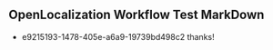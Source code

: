 ## OpenLocalization Workflow Test MarkDown
* e9215193-1478-405e-a6a9-19739bd498c2 
thanks!<!--HONumber=Mar16_HO3-->

